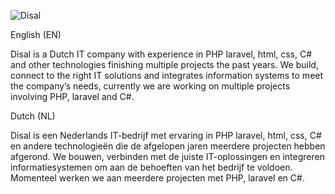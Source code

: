 ![Disal](https://user-images.githubusercontent.com/104503492/221815283-649f651d-fdd5-4a3e-af81-3b6ab268af54.png)


English (EN)

Disal is a Dutch IT company with experience in PHP laravel, html, css, C# and other technologies finishing multiple projects the past years. We build, connect to the right IT solutions and integrates information systems to meet the company’s needs, currently we are working on multiple projects involving PHP, laravel and C#.

Dutch (NL)

Disal is een Nederlands IT-bedrijf met ervaring in PHP laravel, html, css, C# en andere technologieën die de afgelopen jaren meerdere projecten hebben afgerond. We bouwen, verbinden met de juiste IT-oplossingen en integreren informatiesystemen om aan de behoeften van het bedrijf te voldoen. Momenteel werken we aan meerdere projecten met PHP, laravel en C#.

